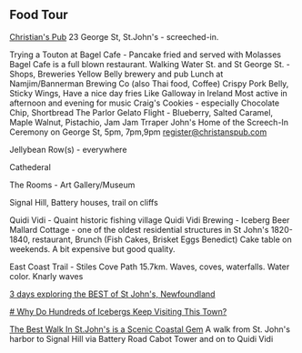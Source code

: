 ## Food Tour

[Christian's Pub](https://christianspub.com/) 23 George St, St.John's - screeched-in.

Trying a Touton at Bagel Cafe - Pancake fried and served with Molasses
Bagel Cafe is a full blown restaurant.
Walking Water St. and St George St. - Shops, Breweries
Yellow Belly brewery and pub
Lunch at Namjim/Bannerman Brewing Co (also Thai food, Coffee) Crispy Pork Belly, Sticky Wings, Have a nice day fries
Like Galloway in Ireland
Most active in afternoon and evening for music
Craig's Cookies - especially Chocolate Chip, Shortbread
The Parlor Gelato Flight - Blueberry, Salted Caramel, Maple Walnut, Pistachio, Jam Jam
Trraper John's Home of the Screech-In Ceremony on George St, 5pm, 7pm,9pm register@christanspub.com

Jellybean Row(s) - everywhere

Cathederal

The Rooms - Art Gallery/Museum

Signal Hill, Battery houses, trail on cliffs

Quidi Vidi - Quaint historic fishing village
Quidi Vidi Brewing - Iceberg Beer
Mallard Cottage - one of the oldest residential structures in St John's 1820-1840, restaurant, Brunch (Fish Cakes, Brisket Eggs Benedict) Cake table on weekends. A bit expensive but good quality.

East Coast Trail - Stiles Cove Path 15.7km. Waves, coves, waterfalls. Water color. Knarly waves

[3 days exploring the BEST of St John's, Newfoundland](https://www.youtube.com/watch?v=c_QQlhbSpQg)

[# Why Do Hundreds of Icebergs Keep Visiting This Town?](https://www.youtube.com/watch?v=zGmQQwkCFaI)

[The Best Walk In St.John's is a Scenic Coastal Gem](https://www.youtube.com/watch?v=eWydZZBfkEA)
A walk from St. John's harbor to Signal Hill via Battery Road
Cabot Tower
and on to Quidi Vidi